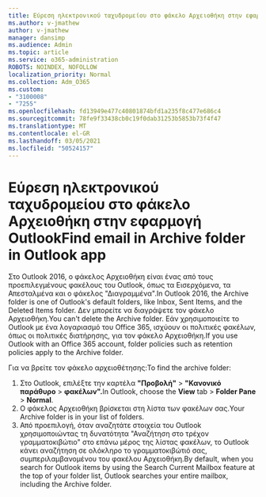 ```yaml
---
title: Εύρεση ηλεκτρονικού ταχυδρομείου στο φάκελο Αρχειοθήκη στην εφαρμογή Outlook
ms.author: v-jmathew
author: v-jmathew
manager: dansimp
ms.audience: Admin
ms.topic: article
ms.service: o365-administration
ROBOTS: NOINDEX, NOFOLLOW
localization_priority: Normal
ms.collection: Adm_O365
ms.custom:
- "3100008"
- "7255"
ms.openlocfilehash: fd13949e477c40801874bfd1a235f8c477e686c4
ms.sourcegitcommit: 78fe9f33438cb0c19f0dab31253b5853b73f4f47
ms.translationtype: MT
ms.contentlocale: el-GR
ms.lasthandoff: 03/05/2021
ms.locfileid: "50524157"
---
```

# <a name="find-email-in-archive-folder-in-outlook-app"></a><span data-ttu-id="b252d-102">Εύρεση ηλεκτρονικού ταχυδρομείου στο φάκελο Αρχειοθήκη στην εφαρμογή Outlook</span><span class="sxs-lookup"><span data-stu-id="b252d-102">Find email in Archive folder in Outlook app</span></span>

<span data-ttu-id="b252d-103">Στο Outlook 2016, ο φάκελος Αρχειοθήκη είναι ένας από τους προεπιλεγμένους φακέλους του Outlook, όπως τα Εισερχόμενα, τα Απεσταλμένα και ο φάκελος "Διαγραμμένα".</span><span class="sxs-lookup"><span data-stu-id="b252d-103">In Outlook 2016, the Archive folder is one of Outlook's default folders, like Inbox, Sent Items, and the Deleted Items folder.</span></span> <span data-ttu-id="b252d-104">Δεν μπορείτε να διαγράψετε τον φάκελο Αρχειοθήκη.</span><span class="sxs-lookup"><span data-stu-id="b252d-104">You can't delete the Archive folder.</span></span> <span data-ttu-id="b252d-105">Εάν χρησιμοποιείτε το Outlook με ένα λογαριασμό του Office 365, ισχύουν οι πολιτικές φακέλων, όπως οι πολιτικές διατήρησης, για τον φάκελο Αρχειοθήκη.</span><span class="sxs-lookup"><span data-stu-id="b252d-105">If you use Outlook with an Office 365 account, folder policies such as retention policies apply to the Archive folder.</span></span>

<span data-ttu-id="b252d-106">Για να βρείτε τον φάκελο αρχειοθέτησης:</span><span class="sxs-lookup"><span data-stu-id="b252d-106">To find the archive folder:</span></span>

1. <span data-ttu-id="b252d-107">Στο Outlook, επιλέξτε την καρτέλα **"Προβολή"** > **"Κανονικό παράθυρο**  >  **φακέλων".**</span><span class="sxs-lookup"><span data-stu-id="b252d-107">In Outlook, choose the **View** tab > **Folder Pane** > **Normal**.</span></span>
2. <span data-ttu-id="b252d-108">Ο φάκελος Αρχειοθήκη βρίσκεται στη λίστα των φακέλων σας.</span><span class="sxs-lookup"><span data-stu-id="b252d-108">Your Archive folder is in your list of folders.</span></span>
3. <span data-ttu-id="b252d-109">Από προεπιλογή, όταν αναζητάτε στοιχεία του Outlook χρησιμοποιώντας τη δυνατότητα "Αναζήτηση στο τρέχον γραμματοκιβώτιο" στο επάνω μέρος της λίστας φακέλων, το Outlook κάνει αναζήτηση σε ολόκληρο το γραμματοκιβώτιό σας, συμπεριλαμβανομένου του φακέλου Αρχειοθήκη.</span><span class="sxs-lookup"><span data-stu-id="b252d-109">By default, when you search for Outlook items by using the Search Current Mailbox feature at the top of your folder list, Outlook searches your entire mailbox, including the Archive folder.</span></span>
